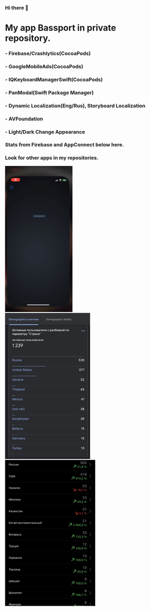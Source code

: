 ### Hi there 👋

# My app Bassport in private repository.  
### - Firebase/Crashlytics(CocoaPods)
### - GoogleMobileAds(CocoaPods)
### - IQKeyboardManagerSwift(CocoaPods)
### - PanModal(Swift Package Manager)
### - Dynamic Localization(Eng/Rus), Storyboard Localization
### - AVFoundation
### - Light/Dark Change Appearance
### Stats from Firebase and AppConnect below here.  
### Look for other apps in my repositories.  
![](https://github.com/defolty/defolty/blob/main/Bassport%20Preview.gif) ![](https://github.com/defolty/defolty/blob/main/Firebase.jpg) ![](https://github.com/defolty/defolty/blob/main/AppConnect.jpg)

<!--
**defolty/defolty** is a ✨ _special_ ✨ repository because its `README.md` (this file) appears on your GitHub profile.

Here are some ideas to get you started:

- 🔭 I’m currently working on ...
- 🌱 I’m currently learning ...
- 👯 I’m looking to collaborate on ...
- 🤔 I’m looking for help with ...
- 💬 Ask me about ...
- 📫 How to reach me: ...
- 😄 Pronouns: ...
- ⚡ Fun fact: ...
-->

